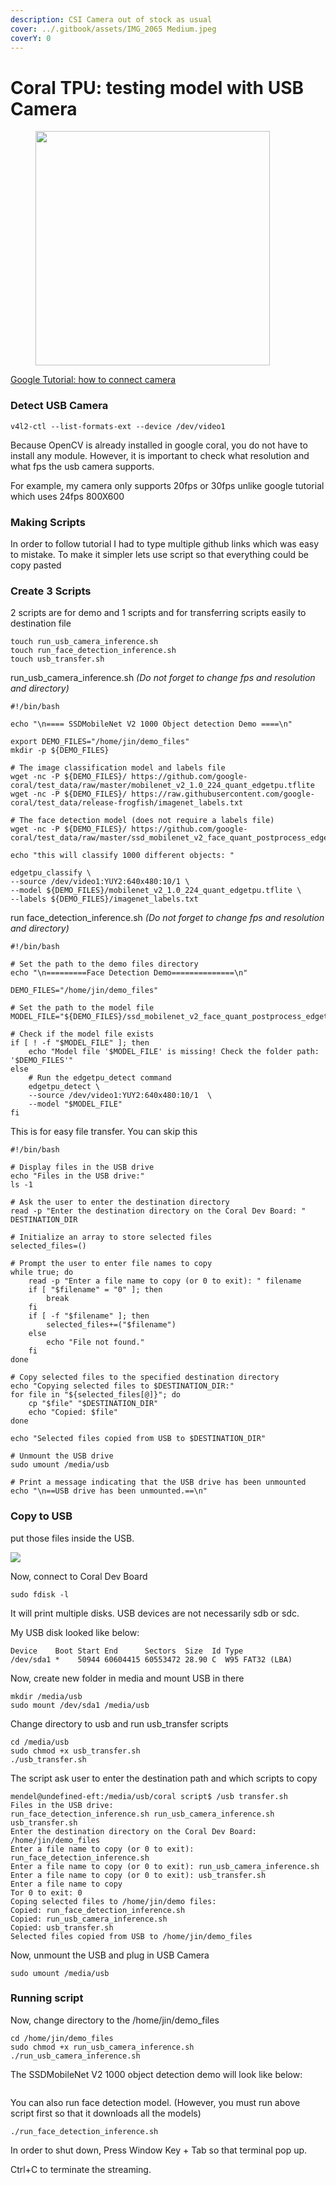 ```yaml
---
description: CSI Camera out of stock as usual
cover: ../.gitbook/assets/IMG_2065 Medium.jpeg
coverY: 0
---
```


# Coral TPU: testing model with USB Camera

<figure><img src="../.gitbook/assets/IMG_2127 Large (1).jpeg" alt="" width="375"><figcaption></figcaption></figure>

[Google Tutorial: how to connect camera](https://coral.ai/docs/dev-board/camera/#connect-a-usb-camera)

### Detect USB Camera

```
v4l2-ctl --list-formats-ext --device /dev/video1
```

Because OpenCV is already installed in google coral, you do not have to install any module. However, it is important to check what resolution and what fps the usb camera supports.&#x20;

For example, my camera only supports 20fps or 30fps unlike google tutorial which uses 24fps 800X600



### Making Scripts

In order to follow tutorial I had to type multiple github links which was easy to mistake. To make it simpler lets use script so that everything could be copy pasted

### Create 3 Scripts&#x20;

2 scripts are for demo and 1 scripts and for transferring scripts easily to destination file

```
touch run_usb_camera_inference.sh
touch run_face_detection_inference.sh 
touch usb_transfer.sh 
```

run\_usb\_camera\_inference.sh _(Do not forget to change fps and resolution and directory)_

```shellscript
#!/bin/bash

echo "\n==== SSDMobileNet V2 1000 Object detection Demo ====\n"

export DEMO_FILES="/home/jin/demo_files"
mkdir -p ${DEMO_FILES}

# The image classification model and labels file
wget -nc -P ${DEMO_FILES}/ https://github.com/google-coral/test_data/raw/master/mobilenet_v2_1.0_224_quant_edgetpu.tflite
wget -nc -P ${DEMO_FILES}/ https://raw.githubusercontent.com/google-coral/test_data/release-frogfish/imagenet_labels.txt

# The face detection model (does not require a labels file)
wget -nc -P ${DEMO_FILES}/ https://github.com/google-coral/test_data/raw/master/ssd_mobilenet_v2_face_quant_postprocess_edgetpu.tflite

echo "this will classify 1000 different objects: "

edgetpu_classify \
--source /dev/video1:YUY2:640x480:10/1 \
--model ${DEMO_FILES}/mobilenet_v2_1.0_224_quant_edgetpu.tflite \
--labels ${DEMO_FILES}/imagenet_labels.txt

```

run face\_detection\_inference.sh _(Do not forget to change fps and resolution and directory)_

```shellscript
#!/bin/bash

# Set the path to the demo files directory
echo "\n=========Face Detection Demo==============\n"

DEMO_FILES="/home/jin/demo_files"

# Set the path to the model file
MODEL_FILE="${DEMO_FILES}/ssd_mobilenet_v2_face_quant_postprocess_edgetpu.tflite"

# Check if the model file exists
if [ ! -f "$MODEL_FILE" ]; then
    echo "Model file '$MODEL_FILE' is missing! Check the folder path: '$DEMO_FILES'"
else
    # Run the edgetpu_detect command
    edgetpu_detect \
    --source /dev/video1:YUY2:640x480:10/1  \
    --model "$MODEL_FILE"
fi

```

This is for easy file transfer. You can skip this

```shellscript
#!/bin/bash

# Display files in the USB drive
echo "Files in the USB drive:"
ls -1

# Ask the user to enter the destination directory
read -p "Enter the destination directory on the Coral Dev Board: " DESTINATION_DIR

# Initialize an array to store selected files
selected_files=()

# Prompt the user to enter file names to copy
while true; do
    read -p "Enter a file name to copy (or 0 to exit): " filename
    if [ "$filename" = "0" ]; then
        break
    fi
    if [ -f "$filename" ]; then
        selected_files+=("$filename")
    else
        echo "File not found."
    fi
done

# Copy selected files to the specified destination directory
echo "Copying selected files to $DESTINATION_DIR:"
for file in "${selected_files[@]}"; do
    cp "$file" "$DESTINATION_DIR"
    echo "Copied: $file"
done

echo "Selected files copied from USB to $DESTINATION_DIR"

# Unmount the USB drive
sudo umount /media/usb

# Print a message indicating that the USB drive has been unmounted
echo "\n==USB drive has been unmounted.==\n"

```

### Copy to USB&#x20;

put those files inside the USB.

&#x20;![](<../.gitbook/assets/image (3) (1).png>)

Now, connect to Coral Dev Board&#x20;

```
sudo fdisk -l 
```

It will print multiple disks. USB devices are not necessarily sdb or sdc.&#x20;

My USB disk looked like below:&#x20;

```
Device    Boot Start End      Sectors  Size  Id Type
/dev/sda1 *    50944 60604415 60553472 28.90 C  W95 FAT32 (LBA)
```

Now, create new folder in media and mount USB in there&#x20;

```
mkdir /media/usb
sudo mount /dev/sda1 /media/usb
```

Change directory to usb and run usb\_transfer scripts

```
cd /media/usb 
sudo chmod +x usb_transfer.sh
./usb_transfer.sh
```

The script ask user to enter the destination path and which scripts to copy&#x20;

```
mendel@undefined-eft:/media/usb/coral script$ /usb transfer.sh
Files in the USB drive:
run_face_detection_inference.sh run_usb_camera_inference.sh usb_transfer.sh
Enter the destination directory on the Coral Dev Board: /home/jin/demo_files
Enter a file name to copy (or 0 to exit): run_face_detection_inference.sh
Enter a file name to copy (or 0 to exit): run_usb_camera_inference.sh
Enter a file name to copy (or 0 to exit): usb_transfer.sh
Enter a file name to copy
Tor 0 to exit: 0
Coping selected files to /home/jin/demo files:
Copied: run_face_detection_inference.sh
Copied: run_usb_camera_inference.sh
Copied: usb_transfer.sh
Selected files copied from USB to /home/jin/demo_files
```

Now, unmount the USB and plug in USB Camera

```
sudo umount /media/usb
```

### Running script&#x20;

Now, change directory to the /home/jin/demo\_files&#x20;

```
cd /home/jin/demo_files
sudo chmod +x run_usb_camera_inference.sh
./run_usb_camera_inference.sh 
```

The SSDMobileNet V2 1000 object detection demo will look like below:&#x20;

<figure><img src="../.gitbook/assets/Screenshot 2023-08-23 at 6.53.36 PM (1).png" alt=""><figcaption></figcaption></figure>

You can also run face detection model. (However, you must run above script first so that it downloads all the models)&#x20;

```
./run_face_detection_inference.sh 
```

In order to shut down, Press Window Key + Tab so that terminal pop up.&#x20;

Ctrl+C to terminate the streaming.&#x20;

